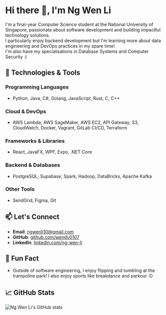<!--
**wendy0107/wendy0107** is a ✨ _special_ ✨ repository because its `README.md` (this file) appears on your GitHub profile.

Here are some ideas to get you started:

- 🔭 I’m currently working on ...
- 🌱 I’m currently learning ...
- 👯 I’m looking to collaborate on ...
- 🤔 I’m looking for help with ...
- 💬 Ask me about ...
- 📫 How to reach me: ...
- 😄 Pronouns: ...
- ⚡ Fun fact: ...
-->

# Hi there 👋, I'm Ng Wen Li

I'm a final-year Computer Science student at the National University of Singapore, passionate about software development and building impactful technology solutions. <br>
I particularly enjoy backend development but I'm learning more about data engineering and DevOps practices in my spare time! <br>
I'm also have my specialisations in Database Systems and Computer Security :) <br>

## 🔧 Technologies & Tools

### Programming Languages
- Python, Java, C#, Golang, JavaScript, Rust, C, C++

### Cloud & DevOps
- AWS Lambda, AWS SageMaker, AWS EC2, API Gateway, S3, CloudWatch, Docker, Vagrant, GitLab CI/CD, Terraform

### Frameworks & Libraries
- React, JavaFX, WPF, Expo, .NET Core

### Backend & Databases
- PostgreSQL, Supabase, Spark, Hadoop, DataBricks, Apache Kafka

### Other Tools
- SendGrid, Figma, Git

## 📫 Let's Connect

- **Email**: ngwenli10@gmail.com
- **GitHub**: [github.com/wendy0107](https://github.com/wendy0107)
- **LinkedIn**: [linkedin.com/ng-wen-li](https://www.linkedin.com/in/ng-wen-li/)


## 🌱 Fun Fact

- Outside of software engineering, I enjoy flipping and tumbling at the trampoline park! I also enjoy sports like breakdance and parkour :D

## 📈 GitHub Stats

![Ng Wen Li's GitHub stats](https://github-readme-stats.vercel.app/api?username=wendy0107&show_icons=true&hide_title=true)
